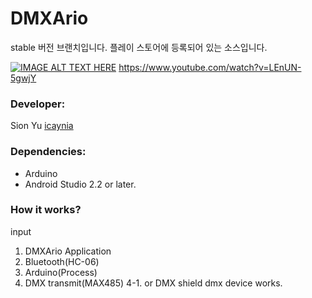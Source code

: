 # DMXArio

stable 버전 브랜치입니다. 플레이 스토어에 등록되어 있는 소스입니다.

[![IMAGE ALT TEXT HERE](http://img.youtube.com/vi/LEnUN-5gwjY/0.jpg)](https://www.youtube.com/watch?v=LEnUN-5gwjY)
https://www.youtube.com/watch?v=LEnUN-5gwjY

### Developer:
Sion Yu [icaynia](https://github.com/icaynia)

### Dependencies:

   * Arduino
   * Android Studio 2.2 or later.

### How it works?

input

1. DMXArio Application
2. Bluetooth(HC-06)
3. Arduino(Process)
4. DMX transmit(MAX485) 
4-1. or DMX shield 
dmx device works.
